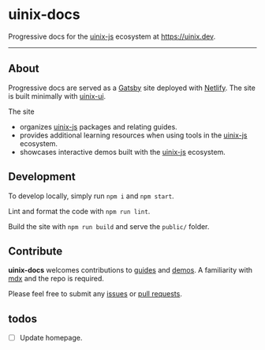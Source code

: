 # uinix-docs

Progressive docs for the [uinix-js] ecosystem at https://uinix.dev.

---

## About

Progressive docs are served as a [Gatsby] site deployed with [Netlify].  The site is built minimally with [uinix-ui].

The site
- organizes [uinix-js] packages and relating guides.
- provides additional learning resources when using tools in the [uinix-js] ecosystem.
- showcases interactive demos built with the [uinix-js] ecosystem.

## Development

To develop locally, simply run `npm i` and `npm start`.

Lint and format the code with `npm run lint`.

Build the site with `npm run build` and serve the `public/` folder.

## Contribute

**uinix-docs** welcomes contributions to [guides](./src/pages/learn) and [demos](./src/pages/demos).  A familiarity with [mdx] and the repo is required.

Please feel free to submit any [issues] or [pull requests][pull-requests].

## todos
- [ ] Update homepage.

<!-- project -->
[issues]: https://github.com/uinix-js/uinix-docs/issues
[pull-requests]: https://github.com/uinix-js/uinix-docs/pulls

<!-- defs -->
[gatsby]: https://www.gatsbyjs.com/
[mdx]: https://github.com/mdx-js/mdx
[netlify]: https://www.netlify.com/
[uinix-js]: https://github.com/uinix-js
[uinix-ui]: https://github.com/uinix-js/uinix-ui
